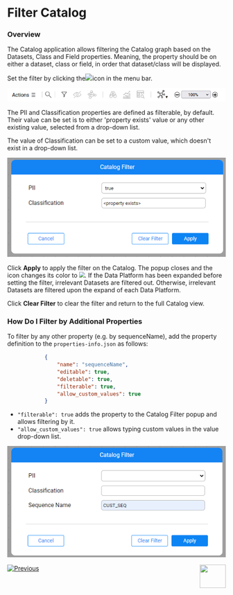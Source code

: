 # Filter Catalog

### Overview

The Catalog application allows filtering the Catalog graph based on the Datasets, Class and Field properties. Meaning, the property should be on either a dataset, class or field, in order that dataset/class will be displayed.

Set the filter by clicking the![](images/filter.png)icon in the menu bar. 

<img src="images/menu_bar.png" style="zoom:85%;" />

The PII and Classification properties are defined as filterable, by default. Their value can be set is to either 'property exists' value or any other existing value, selected from a drop-down list.

The value of Classification can be set to a custom value, which doesn't exist in a drop-down list.

<img src="images/catalog_filter.png"  />

Click **Apply** to apply the filter on the Catalog. The popup closes and the icon changes its color to <img src="images/filter_selected.png" style="zoom:80%;" />. If the Data Platform has been expanded before setting the filter, irrelevant Datasets are filtered out. Otherwise, irrelevant Datasets are filtered upon the expand of each Data Platform. 

Click **Clear Filter** to clear the filter and return to the full Catalog view.

### How Do I Filter by Additional Properties

To filter by any other property (e.g. by sequenceName), add the property definition to the `properties-info.json` as follows:

~~~json
            {
                "name": "sequenceName",
                "editable": true,
                "deletable": true,
                "filterable": true,
                "allow_custom_values": true
            }
~~~

* `"filterable": true` adds the property to the Catalog Filter popup and allows filtering by it.
* `"allow_custom_values": true` allows typing custom values in the value drop-down list.

<img src="images/catalog_filter_with_seq.png"  />



[![Previous](/articles/images/Previous.png)](08_search_catalog.md)[<img align="right" width="60" height="54" src="/articles/images/Next.png">](09_build_artifacts.md) 

